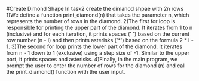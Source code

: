 #Create Dimond Shape
In task2 create the dimanod  shpae with 2n rows 
1)We define a function print_diamond(n) that takes the parameter n, which represents the number of rows in the diamond.
2)The first for loop is responsible for printing the upper part of the diamond. It iterates from 1 to n (inclusive) and for each iteration, it prints spaces (' ') based on the current row number (n - i) and then prints asterisks ('*') based on the formula 2 * i - 1.
3)The second for loop prints the lower part of the diamond. It iterates from n - 1 down to 1 (exclusive) using a step size of -1. Similar to the upper part, it prints spaces and asterisks.
4)Finally, in the main program, we prompt the user to enter the number of rows for the diamond (n) and call the print_diamond() function with the user input.
